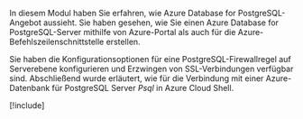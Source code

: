 In diesem Modul haben Sie erfahren, wie Azure Database for PostgreSQL-Angebot aussieht. Sie haben gesehen, wie Sie einen Azure Database for PostgreSQL-Server mithilfe von Azure-Portal als auch für die Azure-Befehlszeilenschnittstelle erstellen.

Sie haben die Konfigurationsoptionen für eine PostgreSQL-Firewallregel auf Serverebene konfigurieren und Erzwingen von SSL-Verbindungen verfügbar sind. Abschließend wurde erläutert, wie für die Verbindung mit einer Azure-Datenbank für PostgreSQL Server _Psql_ in Azure Cloud Shell.

[!include[](../../../includes/azure-sandbox-cleanup.md)]
